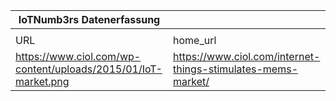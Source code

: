 |IoTNumb3rs Datenerfassung|||||||||||
| ---- | ---- | ---- | ---- | ---- | ---- | ---- | ---- | ---- | ---- | ---- |
||||||||||||
|URL|home_url|filename|device_class|device_count|market_class|market_volume|prognosis_year|publication_year|authorship_class|Dropbox folder|
|https://www.ciol.com/wp-content/uploads/2015/01/IoT-market.png|https://www.ciol.com/internet-things-stimulates-mems-market/|file46_IoT-market.png||||||||Pattoho/20181122-1800|
